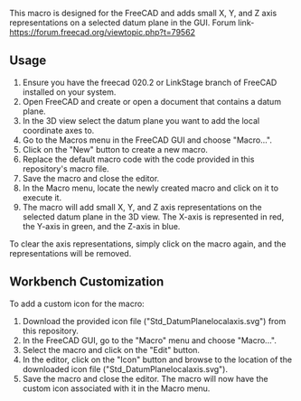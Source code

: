 

This macro is designed for the FreeCAD and adds small X, Y, and Z axis representations on a selected datum plane in the GUI.
 Forum link- https://forum.freecad.org/viewtopic.php?t=79562
## Usage

1. Ensure you have the freecad 020.2 or LinkStage branch of FreeCAD installed on your system.
2. Open FreeCAD and create or open a document that contains a datum plane.
3. In the 3D view select the datum plane you want to add the local coordinate axes to.
4. Go to the Macros menu in the FreeCAD GUI and choose "Macro...".
5. Click on the "New" button to create a new macro.
6. Replace the default macro code with the code provided in this repository's macro file.
7. Save the macro and close the editor.
8. In the Macro menu, locate the newly created macro and click on it to execute it.
9. The macro will add small X, Y, and Z axis representations on the selected datum plane in the 3D view. The X-axis is represented in red, the Y-axis in green, and the Z-axis in blue.

To clear the axis representations, simply click on the macro again, and the representations will be removed.

## Workbench Customization

To add a custom icon for the macro:

1. Download the provided icon file ("Std_DatumPlanelocalaxis.svg") from this repository.
2. In the FreeCAD GUI, go to the "Macro" menu and choose "Macro...".
3. Select the macro and click on the "Edit" button.
4. In the editor, click on the "Icon" button and browse to the location of the downloaded icon file ("Std_DatumPlanelocalaxis.svg").
5. Save the macro and close the editor.
The macro will now have the custom icon associated with it in the Macro menu.


